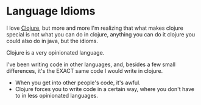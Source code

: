 # Language Idioms

I love [Clojure](clojure.md), but more and more I'm realizing that what makes clojure special is not what you can do in clojure, anything you can do it clojure you could also do in java, but the idioms.

Clojure is a very opinionated language.

I've been writing code in other languages, and, besides a few small differences, it's the EXACT same code I would write in clojure.

- When you get into other people's code, it's awful.
- Clojure forces you to write code in a certain way, where you don't have to in less opinionated languages.
